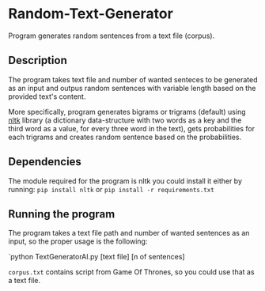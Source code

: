 # Random-Text-Generator
Program generates random sentences from a text file (corpus).

## Description
The program takes text file and number of wanted senteces to be generated as an input
and outpus random sentences with variable length based on the provided text's content.

More specifically,  program generates bigrams or trigrams (default) using [nltk](https://www.nltk.org/) library (a dictionary data-structure with two words as a key and the third word as a value, for every three word in the text), gets probabilities for each trigrams and creates random sentence based on the probabilities.

## Dependencies
The module required for the program is nltk
you could install it either by running:
`pip install nltk`
or
`pip install -r requirements.txt`

## Running the program

The program takes a text file path and number of wanted sentences as an input,
so the proper usage is the following:

`python TextGeneratorAI.py [text file] [n of sentences]

`corpus.txt` contains script from Game Of Thrones, so you could use that as a text file.
